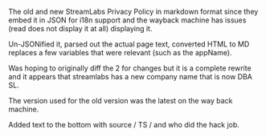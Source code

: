 The old and new StreamLabs Privacy Policy in markdown format since they embed it in JSON for i18n support and the wayback machine has issues (read does not display it at all) displaying it.

Un-JSONified it, parsed out the actual page text, converted HTML to MD replaces a few variables that were relevant (such as the appName).

Was hoping to originally diff the 2 for changes but it is a complete rewrite and it appears that streamlabs has a new company name that is now DBA SL.

The version used for the old version was the latest on the way back machine.

Added text to the bottom with source / TS / and who did the hack job.
